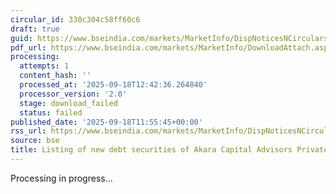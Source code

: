 ```yaml
---
circular_id: 330c304c58ff60c6
draft: true
guid: https://www.bseindia.com/markets/MarketInfo/DispNoticesNCirculars.aspx?Noticeid={6BF25DEC-D852-4086-98E2-50A5C5E432E3}&noticeno=20250918-29&dt=09/18/2025&icount=29&totcount=41&flag=0
pdf_url: https://www.bseindia.com/markets/MarketInfo/DownloadAttach.aspx?id=20250918-29&attachedId=
processing:
  attempts: 1
  content_hash: ''
  processed_at: '2025-09-18T12:42:36.264840'
  processor_version: '2.0'
  stage: download_failed
  status: failed
published_date: '2025-09-18T11:55:45+00:00'
rss_url: https://www.bseindia.com/markets/MarketInfo/DispNoticesNCirculars.aspx?Noticeid={6BF25DEC-D852-4086-98E2-50A5C5E432E3}&noticeno=20250918-29&dt=09/18/2025&icount=29&totcount=41&flag=0
source: bse
title: Listing of new debt securities of Akara Capital Advisors Private Limited
---
```


Processing in progress...